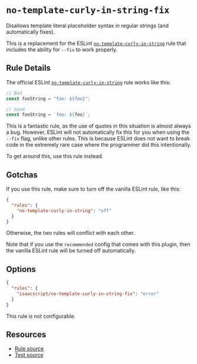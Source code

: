 # `no-template-curly-in-string-fix`

Disallows template literal placeholder syntax in regular strings (and automatically fixes).

This is a replacement for the ESLint [`no-template-curly-in-string`](https://eslint.org/docs/rules/no-template-curly-in-string) rule that includes the ability for `--fix` to work properly.

## Rule Details

The official ESLint [`no-template-curly-in-string`](https://eslint.org/docs/rules/no-template-curly-in-string) rule works like this:

```ts
// Bad
const fooString = "foo: ${foo}";

// Good
const fooString = `foo: ${foo}`;
```

This is a fantastic rule, as the use of quotes in this situation is almost always a bug. However, ESLint will not automatically fix this for you when using the `--fix` flag, unlike other rules. This is because ESLint does not want to break code in the extremely rare case where the programmer did this intentionally.

To get around this, use this rule instead.

## Gotchas

If you use this rule, make sure to turn off the vanilla ESLint rule, like this:

```json
{
  "rules": {
    "no-template-curly-in-string": "off"
  }
}
```

Otherwise, the two rules will conflict with each other.

Note that if you use the `recommended` config that comes with this plugin, then the vanilla ESLint rule will be turned off automatically.

## Options

```json
{
  "rules": {
    "isaacscript/no-template-curly-in-string-fix": "error"
  }
}
```

This rule is not configurable.

## Resources

- [Rule source](../../src/rules/no-template-curly-in-string-fix.ts)
- [Test source](../../tests/rules/no-template-curly-in-string-fix.test.ts)
